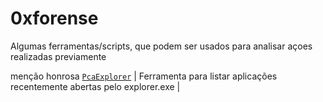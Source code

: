 # 0xforense
Algumas ferramentas/scripts, que podem ser usados para analisar açoes realizadas previamente

menção honrosa
[`PcaExplorer`](https://github.com/user07777/PcaExplorer) | Ferramenta para listar aplicações recentemente abertas pelo explorer.exe |
